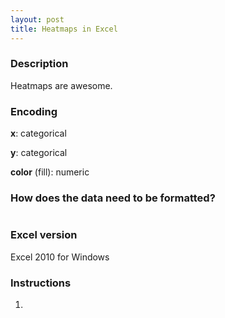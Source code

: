 ```yaml
---
layout: post
title: Heatmaps in Excel
---
```

### Description
Heatmaps are awesome.

### Encoding
**x**: categorical

**y**: categorical

**color** (fill): numeric

### How does the data need to be formatted?
<img>

### Excel version
Excel 2010 for Windows

### Instructions
1.
